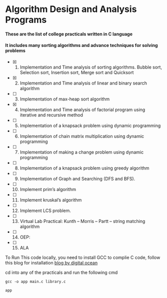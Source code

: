 # Algorithm Design and Analysis Programs

#### These are the list of college practicals written in C language

#### It includes many sorting algorithms and advance techniques for solving problems

- [x] 1. Implementation and Time analysis of sorting algorithms. Bubble sort, Selection sort, Insertion sort, Merge sort and Quicksort

- [x] 2. Implementation and Time analysis of linear and binary search algorithm

- [ ] 3. Implementation of max-heap sort algorithm

- [x] 4. Implementation and Time analysis of factorial program using iterative and recursive method

- [ ] 5. Implementation of a knapsack problem using dynamic programming

- [ ] 6. Implementation of chain matrix multiplication using dynamic programming

- [ ] 7. Implementation of making a change problem using dynamic programming

- [ ] 8. Implementation of a knapsack problem using greedy algorithm

- [ ] 9. Implementation of Graph and Searching (DFS and BFS).

- [ ] 10. Implement prim’s algorithm

- [ ] 11. Implement kruskal’s algorithm

- [ ] 12. Implement LCS problem.

- [ ] 13. Virtual Lab Practical: Kunth – Morris – Partt – string matching algorithm

- [ ] 14. OEP:

- [ ] 15. ALA

To Run This code locally, you need to install GCC to complie C code, follow this blog for installation [blog by digital ocean](https://www.digitalocean.com/community/tutorials/c-compiler-windows-gcc)

cd into any of the practicals and run the following cmd

```
gcc -o app main.c library.c
```

```
app
```

